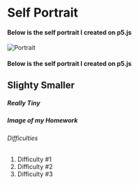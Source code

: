 # Self Portrait 


#### Below is the self portrait I created on p5.js


![Portrait](https://user-images.githubusercontent.com/98512511/151918776-ed01aacf-a165-4c3d-8c01-ecc6a0a16cbd.png)

#### Below is the self portrait I created on p5.js

## Slighty Smaller
##### Really Tiny
##### Image of my Homework


###### Difficulties
1. Difficulty #1
2. Difficulty #2
3. Difficulty #3

